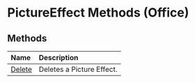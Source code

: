 
# PictureEffect Methods (Office)

## Methods



|**Name**|**Description**|
|:-----|:-----|
| [Delete](cd107111-0866-fa75-bdbf-6a0cc562c815.md)|Deletes a Picture Effect.|
